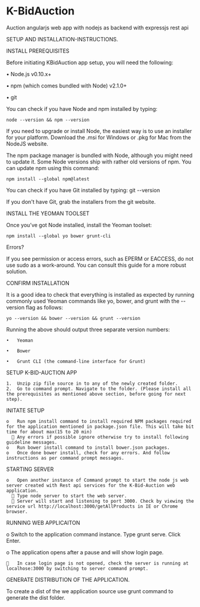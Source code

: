 # K-BidAuction
Auction angularjs web app with nodejs as backend with expressjs rest api

SETUP AND INSTALLATION-INSTRUCTIONS.

INSTALL PREREQUISITES

Before initiating KBidAuction app setup, you will need the following:

•	Node.js v0.10.x+

•	npm (which comes bundled with Node) v2.1.0+

•	git

You can check if you have Node and npm installed by typing:

    node --version && npm --version

If you need to upgrade or install Node, the easiest way is to use an installer for your platform. Download the .msi for Windows or .pkg for Mac from the NodeJS website.

The npm package manager is bundled with Node, although you might need to update it. Some Node versions ship with rather old versions of npm. You can update npm using this command:

    npm install --global npm@latest

You can check if you have Git installed by typing:
    git --version

If you don't have Git, grab the installers from the git website.

INSTALL THE YEOMAN TOOLSET

Once you’ve got Node installed, install the Yeoman toolset:

    npm install --global yo bower grunt-cli

Errors?

If you see permission or access errors, such as EPERM or EACCESS, do not use sudo as a work-around. You can consult this guide for a more robust solution.

CONFIRM INSTALLATION

It is a good idea to check that everything is installed as expected by running commonly used Yeoman commands like yo, bower, and grunt 
with the --version flag as follows:

    yo --version && bower --version && grunt --version

Running the above should output three separate version numbers:

    •	Yeoman

    •	Bower

    •	Grunt CLI (the command-line interface for Grunt)

SETUP K-BID-AUCTION APP

    1.	Unzip zip file source in to any of the newly created folder.
    2.	Go to command prompt. Navigate to the folder. (Please install all the prerequisites as mentioned above section, before going for next step).

INITATE SETUP

    o	Run npm install command to install required NPM packages required for the application mentioned in package.json file. This will take bit time for about max(15 to 20 min)
      	Any errors if possible ignore otherwise try to install following guideline messages.
    o	Run bower install command to install bower.json packages.
    o	Once done bower install, check for any errors. And follow instructions as per command prompt messages.

STARTING SERVER
        
    o	Open another instance of Command prompt to start the node js web server created with Rest api services for the K-Bid-Auction web application.
       Type node server to start the web server. 
       Server will start and listening to port 3000. Check by viewing the service url http://localhost:3000/getAllProducts in IE or Chrome browser.

RUNNING WEB APPLICAITON
  
  o	Switch to the application command instance. Type grunt serve. Click Enter.
  
  o	The application opens after a pause and will show login page.
  
    	In case login page is not opened, check the server is running at localhose:3000 by switching to server command prompt.

GENERATE DISTRIBUTION OF THE APPLICATION.

To create a dist of the we application source use grunt command to generate the dist folder.

